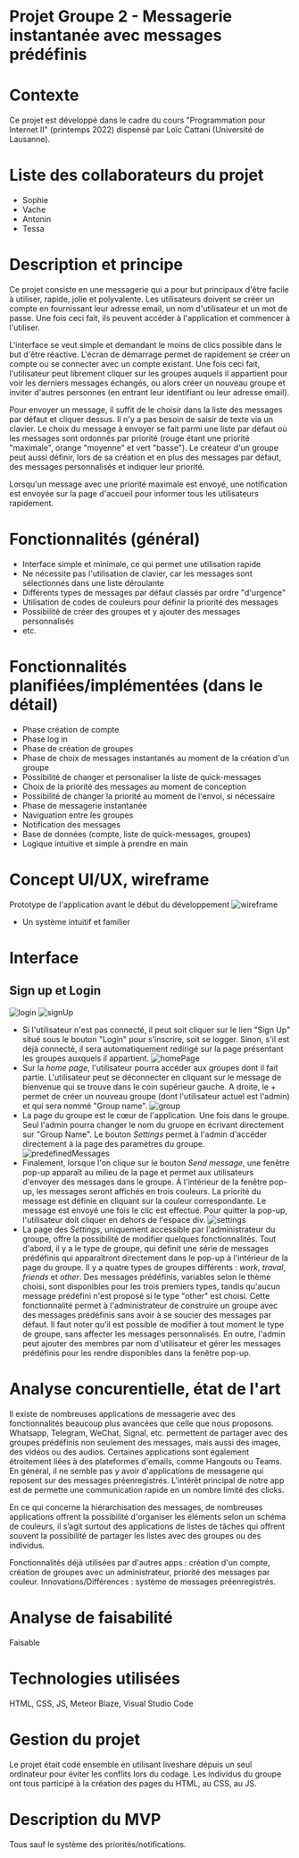 # Projet Groupe 2 - Messagerie instantanée avec messages prédéfinis

# Contexte
Ce projet est développé dans le cadre du cours "Programmation pour Internet II" (printemps 2022) dispensé par Loïc Cattani (Université de Lausanne).

# Liste des collaborateurs du projet
- Sophie 
- Vache
- Antonin 
- Tessa

# Description et principe
Ce projet consiste en une messagerie qui a pour but principaux d'être facile à utiliser, rapide, jolie et polyvalente.
Les utilisateurs doivent se créer un compte en fournissant leur adresse email, un nom d'utilisateur et un mot de passe. Une fois ceci fait, ils peuvent accéder à l'application et commencer à l'utiliser.

L'interface se veut simple et demandant le moins de clics possible dans le but d'être réactive. L'écran de démarrage permet de rapidement se créer un compte ou se connecter avec un compte existant. Une fois ceci fait, l'utilisateur peut librement cliquer sur les groupes auquels il appartient pour voir les derniers messages échangés, ou alors créer un nouveau groupe et inviter d'autres personnes (en entrant leur identifiant ou leur adresse email).

Pour envoyer un message, il suffit de le choisir dans la liste des messages par défaut et cliquer dessus. Il n'y a pas besoin de saisir de texte via un clavier. Le choix du message à envoyer se fait parmi une liste par défaut où les messages sont ordonnés par priorité (rouge étant une priorité "maximale", orange "moyenne" et vert "basse"). Le créateur d'un groupe peut aussi définir, lors de sa création et en plus des messages par défaut, des messages personnalisés et indiquer leur priorité.

Lorsqu'un message avec une priorité maximale est envoyé, une notification est envoyée sur la page d'accueil pour informer tous les utilisateurs rapidement.

# Fonctionnalités (général)
- Interface simple et minimale, ce qui permet une utilisation rapide
- Ne nécessite pas l'utilisation de clavier, car les messages sont sélectionnés dans une liste déroulante
- Différents types de messages par défaut classés par ordre "d'urgence"
- Utilisation de codes de couleurs pour définir la priorité des messages
- Possibilité de créer des groupes et y ajouter des messages personnalisés
- etc.

# Fonctionnalités planifiées/implémentées (dans le détail)
- Phase création de compte
- Phase log in
- Phase de création de groupes
- Phase de choix de messages instantanés au moment de la création d'un groupe
- Possibilité de changer et personaliser la liste de quick-messages
- Choix de la priorité des messages au moment de conception
- Possibilité de changer la priorité au moment de l'envoi, si nécessaire
- Phase de messagerie instantanée 
- Naviguation entre les groupes
- Notification des messages
- Base de données (compte, liste de quick-messages, groupes)
- Logique intuitive et simple à prendre en main

# Concept UI/UX, wireframe
Prototype de l'application avant le début du développement
![wireframe](readmeImages/wireFrame.jpeg)
- Un système intuitif et familier

# Interface
## Sign up et Login
![login](readmeImages/login.png) ![signUp](readmeImages/signUp.png)
- Si l'utilisateur n'est pas connecté, il peut soit cliquer sur le lien "Sign Up" situé sous le bouton "Login" pour s'inscrire, soit se logger. Sinon, s'il est déjà connecté, il sera automatiquement redirigé sur la page présentant les groupes auxquels il appartient.
![homePage](readmeImages/homePage.png)
- Sur la _home page_, l'utilisateur pourra accéder aux groupes dont il fait partie. L'utilisateur peut se déconnecter en cliquant sur le message de bienvenue qui se trouve dans le coin supérieur gauche. A droite, le + permet de créer un nouveau groupe (dont l'utilisateur actuel est l'admin) et qui sera nommé "Group name".
![group](readmeImages/group.png)
- La page du groupe est le cœur de l'application. Une fois dans le groupe. Seul l'admin pourra changer le nom du gruope en écrivant directement sur "Group Name". Le bouton _Settings_ permet à l'admin d'accéder directement à la page des paramètres du groupe. 
![predefinedMessages](readmeImages/predefinedMessages.png)
- Finalement, lorsque l'on clique sur le bouton _Send message_, une fenêtre pop-up apparaît au milieu de la page et permet aux utilisateurs d'envoyer des messages dans le groupe. À l'intérieur de la fenêtre pop-up, les messages seront affichés en trois couleurs. La priorité du message est définie en cliquant sur la couleur correspondante. Le message est envoyé une fois le clic est effectué. Pour quitter la pop-up, l'utilisateur doit cliquer en dehors de l'espace div. 
![settings](readmeImages/settings.png)
- La page des _Settings_, uniquement accessible par l'administrateur du groupe, offre la possibilité de modifier quelques fonctionnalités. Tout d'abord, il y a le type de groupe, qui définit une série de messages prédéfinis qui apparaîtront directement dans le pop-up à l'intérieur de la page du groupe. Il y a quatre types de groupes différents : _work_, _traval_, _friends_ et _other_. Des messages prédéfinis, variables selon le thème choisi, sont disponibles pour les trois premiers types, tandis qu'aucun message prédéfini n'est proposé si le type "other" est choisi. Cette fonctionnalité permet à l'administrateur de construire un groupe avec des messages prédéfinis sans avoir à se soucier des messages par défaut. Il faut noter qu'il est possible de modifier à tout moment le type de groupe, sans affecter les messages personnalisés. En outre, l'admin peut ajouter des membres par nom d'utilisateur et gérer les messages prédéfinis pour les rendre disponibles dans la fenêtre pop-up. 


# Analyse concurentielle, état de l'art
Il existe de nombreuses applications de messagerie avec des fonctionnalités beaucoup plus avancées que celle que nous proposons. Whatsapp, Telegram, WeChat, Signal, etc. permettent de partager avec des groupes prédéfinis non seulement des messages, mais aussi des images, des vidéos ou des audios. Certaines applications sont également étroitement liées à des plateformes d'emails, comme Hangouts ou Teams. En général, il ne semble pas y avoir d'applications de messagerie qui reposent sur des messages préenregistrés. L’intérêt principal de notre app est de permette une communication rapide en un nombre limité des clicks. 

En ce qui concerne la hiérarchisation des messages, de nombreuses applications offrent la possibilité d'organiser les éléments selon un schéma de couleurs, il s’agit surtout des applications de listes de tâches qui offrent souvent la possibilité de partager les listes avec des groupes ou des individus.

Fonctionnalités déjà utilisées par d'autres apps : création d'un compte, création de groupes avec un administrateur, priorité des messages par couleur. 
Innovations/Différences : système de messages préenregistrés.

# Analyse de faisabilité
Faisable

# Technologies utilisées
HTML, CSS, JS, Meteor Blaze, Visual Studio Code

# Gestion du projet
Le projet était codé ensemble en utilisant liveshare dépuis un seul ordinateur pour éviter les conflits lors du codage. Les individus du groupe ont tous participé à la création des pages du HTML, au CSS, au JS. 

# Description du MVP
Tous sauf le système des priorités/notifications. 

